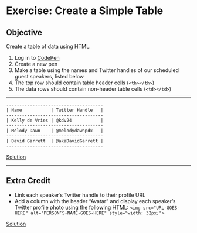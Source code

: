 # Exercise: Create a Simple Table

## Objective

Create a table of data using HTML.

1. Log in to [CodePen](http://codepen.io)
1. Create a new pen
1. Make a table using the names and Twitter handles of our scheduled guest speakers, listed below
1. The top row should contain table header cells (`<th></th>`)
1. The data rows should contain non-header table cells (`<td></td>`)

------

    -------------------------------------
    | Name           | Twitter Handle   |
    -------------------------------------
    | Kelly de Vries | @kdv24           |
    -------------------------------------
    | Melody Dawn    | @melodydawnpdx   |
    -------------------------------------
    | David Garrett  | @akaDavidGarrett |
    -------------------------------------

[Solution](http://codepen.io/segdeha/pen/gMpZVQ?editors=1000)

------

## Extra Credit

- Link each speaker’s Twitter handle to their profile URL
- Add a column with the header “Avatar” and display each speaker’s Twitter profile photo using the following HTML: `<img src="URL-GOES-HERE" alt="PERSON’S-NAME-GOES-HERE" style="width: 32px;">`

[Solution](http://codepen.io/segdeha/pen/GqJzOa?editors=1000)
